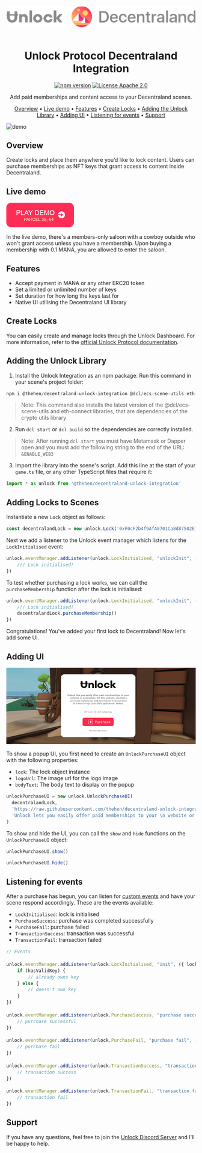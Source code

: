 
<div align="center">
  <img src="https://github.com/thehen/decentraland-unlock-integration/blob/readme/docs/img/logo.png?raw=true"><br><br>
  <h1>
    Unlock Protocol Decentraland Integration
  </h1>

<p align="center">
  <a href="https://badge.fury.io/js/%40thehen%2Fdecentraland-unlock-integration"><img src="https://badge.fury.io/js/%40thehen%2Fdecentraland-unlock-integration.svg" alt="npm version" height="18"></a>
  <a href="https://badge.fury.io/js/%40thehen%2Fdecentraland-unlock-integration"><img src="https://img.shields.io/badge/License-Apache%202.0-blue.svg" alt="License Apache 2.0" height="18"></a>
</p>

  <p>Add paid memberships and content access to your Decentraland scenes.</p>
</div>

<p align="center">
  <a href="#overview">Overview</a> •
  <a href="#live-demo">Live demo</a> •
  <a href="#features">Features</a> •
  <a href="#create-locks">Create Locks</a> •
  <a href="#adding-the-unlock-library">Adding the Unlock Library</a> •
  <a href="#adding-ui">Adding UI</a> •
  <a href="#listening-for-events">Listening for events</a> •
  <a href="#support">Support</a>
</p>

![demo](https://github.com/thehen/decentraland-unlock-integration/blob/readme/docs/img/demo.gif?raw=true)

## Overview

Create locks and place them anywhere you’d like to lock content. Users can purchase memberships as NFT keys that grant access to content inside Decentraland.

## Live demo

<a href="https://play.decentraland.org/?position=39,-64"><img src="https://github.com/thehen/decentraland-unlock-integration/blob/readme/docs/img/playdemo.png?raw=true" alt="Play demo"></a>

In the live demo, there's a members-only saloon with a cowboy outside who won't grant access unless you have a membership. Upon buying a membership with 0.1 MANA, you are allowed to enter the saloon.

## Features 
- Accept payment in MANA or any other ERC20 token
- Set a limited or unlimited number of keys 
- Set duration for how long the keys last for
- Native UI utilising the Decentraland UI library

## Create Locks

You can easily create and manage locks through the Unlock Dashboard. For more information, refer to the [official Unlock Protocol documentation](https://docs.unlock-protocol.com/creators/deploying-lock).


## Adding the Unlock Library

1. Install the Unlock Integration as an npm package. Run this command in your scene's project folder:

```typescript
npm i @thehen/decentraland-unlock-integration @dcl/ecs-scene-utils eth-connect -B
```

> Note: This command also installs the latest version of the @dcl/ecs-scene-utils and eth-connect libraries, that are dependencies of the crypto utils library

2. Run `dcl start` or `dcl build` so the dependencies are correctly installed.

> Note: After running `dcl start` you must have Metamask or Dapper open and you must add the following string to the end of the URL: `&ENABLE_WEB3`

3. Import the library into the scene's script. Add this line at the start of your `game.ts` file, or any other TypeScript files that require it:

```typescript
import * as unlock from '@thehen/decentraland-unlock-integration'
```

## Adding Locks to Scenes

Instantiate a new `Lock` object as follows:

```typescript
const decentralandLock = new unlock.Lock('0xF0cF2b4f9AfA8701Ca8d87502E14be5C855eA70e')
```

Next we add a listener to the Unlock event manager which listens for the `LockInitialised` event:

```typescript
unlock.eventManager.addListener(unlock.LockInitialised, "unlockInit", ({ lock, hasValidKey }) => {
    /// Lock initialised!
})
```
To test whether purchasing a lock works, we can call the `purchaseMembership` function after the lock is initialised:
```typescript
unlock.eventManager.addListener(unlock.LockInitialised, "unlockInit", ({ lock, hasValidKey }) => {
    /// Lock initialised!
    decentralandLock.purchaseMembership()
})
```
Congratulations! You've added your first lock to Decentraland! Now let's add some UI.

## Adding UI

![ui](https://github.com/thehen/decentraland-unlock-integration/blob/readme/docs/img/ui.jpg?raw=true)

To show a popup UI, you first need to create an `UnlockPurchaseUI` object with the following properties:

- `lock`: The lock object instance
- `logoUrl`: The image url for the logo image
- `bodyText`: The body text to display on the popup

```typescript
unlockPurchaseUI = new unlock.UnlockPurchaseUI(
  decentralandLock,
  'https://raw.githubusercontent.com/thehen/decentraland-unlock-integration/master/images/unlock-logo-black.png',
  'Unlock lets you easily offer paid memberships to your \n website or application. On this website, members \n can leave comments and participate in discussion. \n It is free to try! Just click "purchase" below.'
)
```
To show and hide the UI, you can call the `show` and `hide` functions on the `UnlockPurchaseUI` object:

```typescript
unlockPurchaseUI.show()
```

```typescript
unlockPurchaseUI.hide()
```

## Listening for events

After a purchase has begun, you can listen for [custom events](https://docs.decentraland.org/development-guide/custom-events/) and have your scene respond accordingly. These are the events available:

- `LockInitialised`: lock is initialised 
- `PurchaseSuccess`: purchase was completed successfully
- `PurchaseFail`: purchase failed
- `TransactionSuccess`: transaction was successful
- `TransactionFail`: transaction failed

```typescript
// Events

unlock.eventManager.addListener(unlock.LockInitialised, "init", ({ lock, hasValidKey }) => {
    if (hasValidKey) {
        // already owns key
    } else {
        // doesn't own key
    }
})

unlock.eventManager.addListener(unlock.PurchaseSuccess, "purchase success", ({ lock }) => {
    // purchase successful
})

unlock.eventManager.addListener(unlock.PurchaseFail, "purchase fail", ({ lock }) => {
    // purchase fail
})

unlock.eventManager.addListener(unlock.TransactionSuccess, "transaction success", ({ lock }) => {
    // transaction success
})

unlock.eventManager.addListener(unlock.TransactionFail, "transaction fail", ({ lock }) => {
    // transaction fail
})
```

## Support

If you have any questions, feel free to join the [Unlock Discord Server](https://docs.unlock-protocol.com/creators/plugins-and-integrations/discord) and I'll be happy to help.